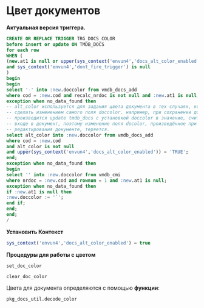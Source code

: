 # Цвет документов

**Актуальная версия триггера.**

```sql
CREATE OR REPLACE TRIGGER TRG_DOCS_COLOR 
before insert or update ON TMDB_DOCS
for each row
WHEN (
(new.at1 is null or upper(sys_context('envun4','docs_alt_color_enabled')) = 'TRUE')
and sys_context('envun4','dont_fire_trigger') is null
)
begin
begin
select '-' into :new.doccolor from vmdb_docs_add
where cod = :new.cod and recalc_nrdoc is not null and :new.at1 is null;
exception when no_data_found then
-- alt_color используется для задания цвета документа в тех случаях, когда это невозможно
-- сделать изменением самого поля doccolor. например, при сохранении документа в программе
-- производится update tmdb_docs с установкой doccolor в значение, считанное программой при
-- входе в документ, поэтому изменение поля docolor, произведённое при открытом в режиме
-- редактирования документе, теряется.
select alt_color into :new.doccolor from vmdb_docs_add
where cod = :new.cod
and alt_color is not null
and upper(sys_context('envun4','docs_alt_color_enabled')) = 'TRUE';
end;
exception when no_data_found then
begin
select '' into :new.doccolor from vmdb_cmi 
where nrdoc = :new.cod and rownum = 1 and :new.at1 is null;
exception when no_data_found then
if :new.at1 is null then
:new.doccolor := '`';
end if;
end;
end;
/
```

 **Установить Контекст**

```sql
sys_context('envun4','docs_alt_color_enabled') = true
```

**Процедуры для работы с цветом**

`set_doc_color`

`clear_doc_color`

Цвета для документа определяются с помощью **функции**:

`pkg_docs_util.decode_color`

